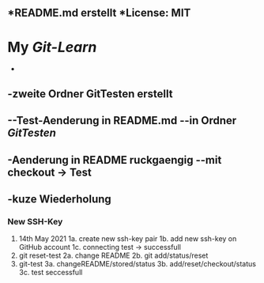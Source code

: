 *README.md erstellt
*License: MIT
-
# My *Git-Learn*
-
-zweite Ordner GitTesten erstellt
  --
  --Test-Aenderung in README.md
  --in Ordner _GitTesten_
-
-Aenderung in README ruckgaengig
  --mit checkout -> Test
-
-kuze Wiederholung
-
### New SSH-Key
1. 14th May 2021
  1a. create new ssh-key pair
  1b. add new ssh-key on GitHub account
  1c. connecting test -> successfull
2. git reset-test
  2a. change README
  2b. git add/status/reset
3. git-test
  3a. changeREADME/stored/status
  3b. add/reset/checkout/status
  3c. test seccessfull
